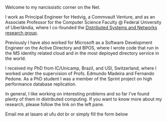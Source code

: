 Welcome to my narcissistic corner on the Net.

I work as Principal Engineer for Hedvig, a Commvault Venture, and as an Associate Professor for the Computer Science Faculty @ Federal University of Uberlândia, where I co-founded the [Distributed Systems and Networks research group](https://sites.google.com/site/distributedsystemsandnetworks/members).

Previously I have also worked for Microsoft as a Software Development Engineer on the Active Directory and BPOS, where I wrote code that run in the MS identity related cloud and in the most deployed directory service in the world.

I received my PhD from IC/Unicamp, Brazil, and USI, Switzerland, where I worked under the supervision of Profs. Edmundo Madeira and Fernando Pedone. As a PhD student I was a member of the Sprint project on high performance database replication.

In general, I like working on interesting problems and so far I've found plenty of them in distributed computing. If you want to know more about my research, please follow the link on the left pane.

Email me at lasaro at ufu dot br or simply fill the form below
